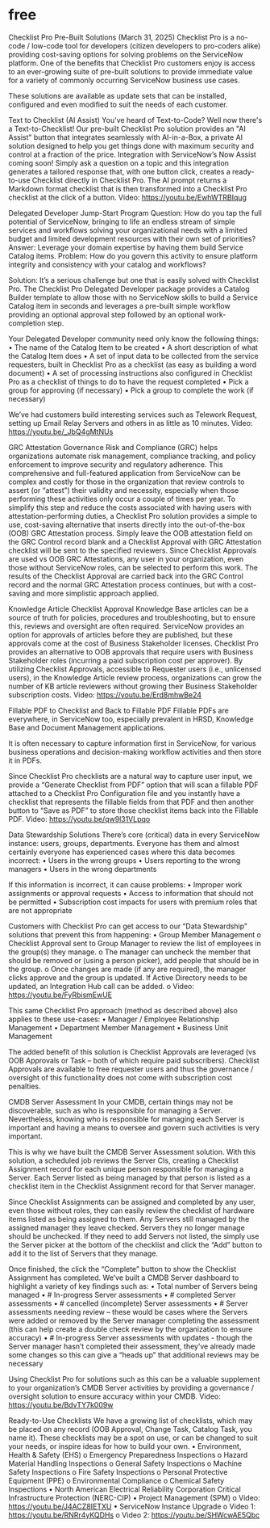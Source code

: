 # free
Checklist Pro Pre-Built Solutions (March 31, 2025)
Checklist Pro is a no-code / low-code tool for developers (citizen developers to pro-coders alike) providing
cost-saving options for solving problems on the ServiceNow platform. One of the benefits that Checklist Pro
customers enjoy is access to an ever-growing suite of pre-built solutions to provide immediate value for a
variety of commonly occurring ServiceNow business use cases.

These solutions are available as update sets that can be installed, configured and even modified to suit the
needs of each customer.

Text to Checklist (AI Assist)
You've heard of Text-to-Code? Well now there's a Text-to-Checklist!
Our pre-built Checklist Pro solution provides an "AI Assist" button that integrates seamlessly with AI-in-a-Box,
a private AI solution designed to help you get things done with maximum security and control at a fraction of
the price. Integration with ServiceNow’s Now Assist coming soon!
Simply ask a question on a topic and this integration generates a tailored response that, with one button click,
creates a ready-to-use Checklist directly in Checklist Pro.
The AI prompt returns a Markdown format checklist that is then transformed into a Checklist Pro
checklist at the click of a button.
Video: https://youtu.be/EwhWTRBIqug



Delegated Developer Jump-Start Program
Question: How do you tap the full potential of ServiceNow, bringing to life an endless stream of simple
services and workflows solving your organizational needs with a limited budget and limited development
resources with their own set of priorities?
Answer: Leverage your domain expertise by having them build Service Catalog items.
Problem: How do you govern this activity to ensure platform integrity and consistency with your catalog and
workflows?

Solution: It’s a serious challenge but one that is easily solved with Checklist Pro.
The Checklist Pro Delegated Developer package provides a Catalog Builder template to allow those with no
ServiceNow skills to build a Service Catalog item in seconds and leverages a pre-built simple workflow
providing an optional approval step followed by an optional work-completion step.

Your Delegated Developer community need only know the following things:
• The name of the Catalog Item to be created
• A short description of what the Catalog Item does
• A set of input data to be collected from the service requesters, built in Checklist Pro as a checklist (as easy as building a word document)
• A set of processing instructions also configured in Checklist Pro as a checklist of things to do to have the request completed
• Pick a group for approving (if necessary)
• Pick a group to complete the work (if necessary)

We’ve had customers build interesting services such as Telework Request, setting up Email Relay Servers and others in as little as 10 minutes.
Video: https://youtu.be/_JbQ4gMtNUs



GRC Attestation
Governance Risk and Compliance (GRC) helps organizations automate risk management, compliance
tracking, and policy enforcement to improve security and regulatory adherence.
This comprehensive and full-featured application from ServiceNow can be complex and costly for those in the
organization that review controls to assert (or “attest”) their validity and necessity, especially when those
performing these activities only occur a couple of times per year.
To simplify this step and reduce the costs associated with having users with attestation-performing duties, a
Checklist Pro solution provides a simple to use, cost-saving alternative that inserts directly into the
out-of-the-box (OOB) GRC Attestation process. Simply leave the OOB attestation field on the GRC Control
record blank and a Checklist Approval with GRC Attestation checklist will be sent to the specified reviewers.
Since Checklist Approvals are used vs OOB GRC Attestations, any user in your organization, even those without
ServiceNow roles, can be selected to perform this work. The results of the Checklist Approval are carried back
into the GRC Control record and the normal GRC Attestation process continues, but with a cost-saving and
more simplistic approach applied.



Knowledge Article Checklist Approval
Knowledge Base articles can be a source of truth for policies, procedures and troubleshooting, but to
ensure this, reviews and oversight are often required. ServiceNow provides an option for approvals of
articles before they are published, but these approvals come at the cost of Business Stakeholder licenses.
Checklist Pro provides an alternative to OOB approvals that require users with Business Stakeholder roles
(incurring a paid subscription cost per approver). By utilizing Checklist Approvals, accessible to Requester
users (i.e., unlicensed users), in the Knowledge Article review process, organizations can grow the number of
KB article reviewers without growing their Business Stakeholder subscription costs.
Video: https://youtu.be/Erd8mhwBe24



Fillable PDF to Checklist and Back to Fillable PDF
Fillable PDFs are everywhere, in ServiceNow too, especially prevalent in HRSD, Knowledge Base and
Document Management applications.

It is often necessary to capture information first in ServiceNow, for various business operations and
decision-making workflow activities and then store it in PDFs.

Since Checklist Pro checklists are a natural way to capture user input, we provide a “Generate Checklist from
PDF” option that will scan a fillable PDF attached to a Checklist Pro Configuration file and you instantly have a
checklist that represents the fillable fields from that PDF and then another button to “Save as PDF” to store
those checklist items back into the Fillable PDF.
Video: https://youtu.be/qw9l31VLpqo



Data Stewardship Solutions
There’s core (critical) data in every ServiceNow instance: users, groups, departments. Everyone has them
and almost certainly everyone has experienced cases where this data becomes incorrect:
• Users in the wrong groups
• Users reporting to the wrong managers
• Users in the wrong departments

If this information is incorrect, it can cause problems:
• Improper work assignments or approval requests
• Access to information that should not be permitted
• Subscription cost impacts for users with premium roles that are not appropriate

Customers with Checklist Pro can get access to our “Data Stewardship” solutions that prevent this from
happening:
• Group Member Management
   o Checklist Approval sent to Group Manager to review the list of employees in the group(s) they manage.
   o The manager can uncheck the member that should be removed or (using a person picker), add people that should be in the group.
   o Once changes are made (if any are required), the manager clicks approve and the group is updated. If Active Directory needs to be updated, an Integration Hub call can be added.
   o Video: https://youtu.be/FyRbismEwUE

This same Checklist Pro approach (method as described above) also applies to these use-cases:
• Manager / Employee Relationship Management
• Department Member Management
• Business Unit Management

The added benefit of this solution is Checklist Approvals are leveraged (vs OOB Approvals or Task – both of
which require paid subscribers). Checklist Approvals are available to free requester users and thus the
governance / oversight of this functionality does not come with subscription cost penalties.



CMDB Server Assessment
In your CMDB, certain things may not be discoverable, such as who is responsible for managing a Server.
Nevertheless, knowing who is responsible for managing each Server is important and having a means to
oversee and govern such activities is very important.

This is why we have built the CMDB Server Assessment solution. With this solution, a scheduled job reviews
the Server CIs, creating a Checklist Assignment record for each unique person responsible for managing a
Server. Each Server listed as being managed by that person is listed as a checklist item in the Checklist
Assignment record for that Server manager.

Since Checklist Assignments can be assigned and completed by any user, even those without roles, they can
easily review the checklist of hardware items listed as being assigned to them. Any Servers still managed by
the assigned manager they leave checked. Servers they no longer manage should be unchecked. If they need
to add Servers not listed, the simply use the Server picker at the bottom of the checklist and click the “Add”
button to add it to the list of Servers that they manage.

Once finished, the click the “Complete” button to show the Checklist Assignment has completed.
We’ve built a CMDB Server dashboard to highlight a variety of key findings such as:
• Total number of Servers being managed
• # In-progress Server assessments
• # completed Server assessments
• # cancelled (incomplete) Server assessments
• # Server assessments needing review – these would be cases where the Servers were added or removed by the Server manager completing the assessment (this can help create a double check review by the organization to ensure accuracy)
• # In-progress Server assessments with updates - though the Server manager hasn’t completed their assessment, they’ve already made some changes so this can give a “heads up” that additional reviews may be necessary

Using Checklist Pro for solutions such as this can be a valuable supplement to your organization’s CMDB
Server activities by providing a governance / oversight solution to ensure accuracy within your CMDB.
Video: https://youtu.be/BdvTY7k009w



Ready-to-Use Checklists
We have a growing list of checklists, which may be placed on any record (OOB Approval, Change Task, Catalog
Task, you name it). These checklists may be a spot on use, or can be changed to suit your needs, or inspire
ideas for how to build your own.
• Environment, Health & Safety (EHS)
   o Emergency Preparedness Inspections
   o Hazard Material Handling Inspections
   o General Safety Inspections
   o Machine Safety Inspections
   o Fire Safety Inspections
   o Personal Protective Equipment (PPE)
   o Environmental Compliance
   o Chemical Safety Inspections
• North American Electrical Reliability Corporation Critical Infrastructure Protection (NERC-CIP)
• Project Management (SPM)
   o Video: https://youtu.be/J4ACZ8IETXU
• ServiceNow Instance Upgrade
   o Video 1: https://youtu.be/RNRr4yKQDHs
   o Video 2: https://youtu.be/SHWcwAE5Qbc
